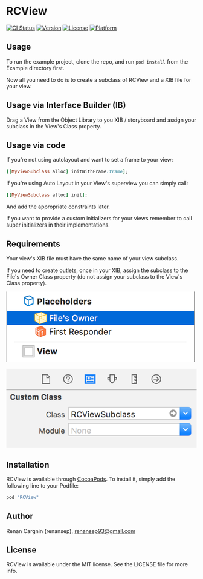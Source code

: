 # RCView

[![CI Status](http://img.shields.io/travis/renansep/RCView.svg?style=flat)](https://travis-ci.org/renansep/RCView)
[![Version](https://img.shields.io/cocoapods/v/RCView.svg?style=flat)](http://cocoapods.org/pods/RCView)
[![License](https://img.shields.io/cocoapods/l/RCView.svg?style=flat)](http://cocoapods.org/pods/RCView)
[![Platform](https://img.shields.io/cocoapods/p/RCView.svg?style=flat)](http://cocoapods.org/pods/RCView)

## Usage

To run the example project, clone the repo, and run `pod install` from the Example directory first.

Now all you need to do is to create a subclass of RCView and a XIB file for your view.

## Usage via Interface Builder (IB)

Drag a View from the Object Library to you XIB / storyboard and assign your subclass in the View's Class property.

## Usage via code

If you're not using autolayout and want to set a frame to your view:
```ruby
[[MyViewSubclass alloc] initWithFrame:frame];
```

If you're using Auto Layout in your View's superview you can simply call:
```ruby
[[MyViewSubclass alloc] init];
```
And add the appropriate constraints later.

If you want to provide a custom initializers for your views remember to call super initializers in their implementations.

## Requirements

Your view's XIB file must have the same name of your view subclass.

If you need to create outlets, once in your XIB, assign the subclass to the File's Owner Class property (do not assign your subclass to the View's Class property).

![](filesOwnerHelp1.png?raw=true "Files Owner Help")

![](filesOwnerHelp2.png?raw=true "Files Owner Help")

## Installation

RCView is available through [CocoaPods](http://cocoapods.org). To install
it, simply add the following line to your Podfile:

```ruby
pod "RCView"
```

## Author

Renan Cargnin (renansep), renansep93@gmail.com

## License

RCView is available under the MIT license. See the LICENSE file for more info.

